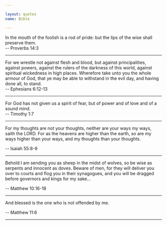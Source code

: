 ```yaml
---

layout: quotes 
name: Bible 

---
```


In the mouth of the foolish is a rod of pride: but the lips of the wise shall preserve them. <br>
-- Proverbs 14:3

---

For we wrestle not against flesh and blood, but against principalities, against powers, against the rulers of the darkness of this world, against spiritual wickedness in high places. Wherefore take unto you the whole armour of God, that ye may be able to withstand in the evil day, and having done all, to stand.<br>
-- Ephesians 6:12-13

---

For God has not given us a spirit of fear, but of power and of love and of a sound mind.<br>
-- Timothy 1:7 

---

For my thoughts are not your thoughts, neither are your ways my ways, saith the LORD. For as the heavens are higher than the earth, so are my ways higher than your ways, and my thoughts than your thoughts.

-- Isaiah 55:8-9

---

Behold I am sending you as sheep in the midst of wolves, so be wise as serpents and innocent as doves. Beware of men, for they will deliver you over to courts and flog you in their synagogues, and you will be dragged before governors and kings for my sake...

-- Matthew 10:16-18

---

And blessed is the one who is not offended by me.

-- Matthew 11:6

---


